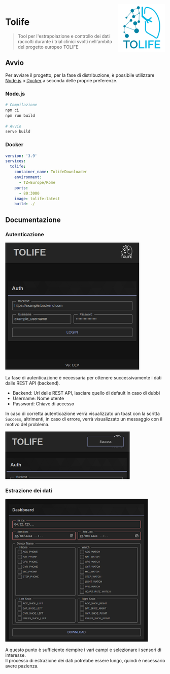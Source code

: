 <img src=./img/logo.png align=right height=150>

# Tolife

> Tool per l'estrapolazione e controllo dei dati raccolti durante i trial clinici svolti nell'ambito del progetto europeo TOLIFE


## Avvio

Per avviare il progetto, per la fase di distribuzione, è possibile utilizzare [Node.js](https://nodejs.org/) o [Docker](https://www.docker.com/) a seconda delle proprie preferenze.

### Node.js

```sh
# Compilazione
npm ci 
npm run build

# Avvio
serve build
```

### Docker

```yaml
version: '3.9'
services:
  tolife:
    container_name: TolifeDownloader
    environment:
      - TZ=Europe/Rome
    ports:
      - 80:3000
    image: tolife:latest
    build: ./
```

## Documentazione

### Autenticazione

<img src=./img/auth.png height=400>

La fase di autenticazione è necessaria per ottenere successivamente i dati dalle REST API (backend).

- Backend: Url delle REST API, lasciare quello di default in caso di dubbi
- Username: Nome utente
- Password: Chiave di accesso

In caso di corretta autenticazione verrà visualizzato un toast con la scritta `Success`, altrimenti, in caso di errore, verrà visualizzato un messaggio con il motivo del problema.

<img src=./img/toast.png height=150>

### Estrazione dei dati

<img src=./img/dashboard.png height=450>

A questo punto è sufficiente riempire i vari campi e selezionare i sensori di interesse.\
Il processo di estrazione dei dati potrebbe essere lungo, quindi è necessario avere pazienza.